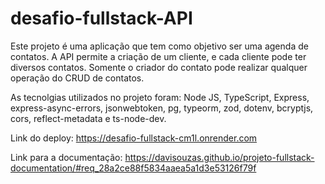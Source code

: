 # desafio-fullstack-API

Este projeto é uma aplicação que tem como objetivo ser uma agenda de contatos. A API permite a criação de um cliente, e cada cliente pode ter diversos contatos. Somente o criador do contato pode realizar qualquer operação do CRUD de contatos. 

As tecnolgias utilizados no projeto foram: Node JS, TypeScript, Express, express-async-errors, jsonwebtoken, pg, typeorm, zod, dotenv, bcryptjs, cors, reflect-metadata e ts-node-dev. 

Link do deploy: https://desafio-fullstack-cm1l.onrender.com

Link para a documentação: https://davisouzas.github.io/projeto-fullstack-documentation/#req_28a2ce88f5834aaea5a1d3e53126f79f
